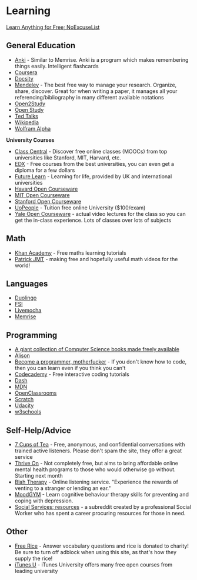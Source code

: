 # Learning

[Learn Anything for Free; NoExcuseList](http://www.noexcuselist.com/)

## General Education

* [Anki](http://ankisrs.net/) - Similar to Memrise. Anki is a program which makes remembering things easily. Intelligent flashcards  
* [Coursera](https://www.coursera.org/)
* [Docsity](http://en.docsity.com/en/study-notes)
* [Mendeley](https://www.mendeley.com/) - The best free way to manage your research. Organize, share, discover. Great for when writing a paper, it manages all your referencing/bibliography in many different available notations
* [Open2Study](http://www.open2study.com/)
* [Open Study](http://openstudy.com/)
* [Ted Talks](https://www.ted.com/)
* [Wikipedia](https://www.wikipedia.org/)
* [Wolfram Alpha](http://www.wolframalpha.com/)

**University Courses**

* [Class Central](https://www.class-central.com/) - Discover free online classes (MOOCs) from top universities like Stanford, MIT, Harvard, etc.
* [EDX](https://www.edx.org/) - Free courses from the best universities, you can even get a diploma for a few dollars
* [Future Learn](https://www.futurelearn.com/) - Learning for life, provided by UK and international universities
* [Havard Open Courseware](http://cs50.tv/2013/fall/)
* [MIT Open Courseware](http://ocw.mit.edu/)
* [Stanford Open Courseware](https://see.stanford.edu/see/courses.aspx)
* [UoPeople](http://uopeople.edu/) - Tuition free online University ($100/exam)
* [Yale Open Courseware](http://oyc.yale.edu/) - actual video lectures for the class so you can get the in-class experience. Lots of classes over lots of subjects


## Math

* [Khan Academy](https://www.khanacademy.org/) - Free maths learning tutorials   
* [Patrick JMT](http://patrickjmt.com/) - making free and hopefully useful math videos for the world!

## Languages

* [Duolingo](https://www.duolingo.com/)
* [FSI](http://fsi-languages.yojik.eu/)
* [Livemocha](http://livemocha.com/)
* [Memrise](http://memrise.com/)

## Programming

* [A giant collection of Computer Science books made freely available](https://github.com/vhf/free-programming-books/blob/master/free-programming-books.md#professional-development)
* [Alison](https://alison.com/learn/programming)
* [Become a programmer, motherfucker](http://programming-motherfucker.com/become.html) - If you don't know how to code, then you can learn even if you think you can't
* [Codecademy](https://www.codecademy.com/) - Free interactive coding tutorials    
* [Dash](https://dash.generalassemb.ly/)
* [MDN](https://developer.mozilla.org/en-US/)
* [OpenClassrooms](http://openclassrooms.com/)
* [Scratch](http://scratch.mit.edu/)
* [Udacity](https://www.udacity.com/)
* [w3schools](http://www.w3schools.com/)

## Self-Help/Advice

* [7 Cups of Tea](https://www.7cups.com/) - Free, anonymous, and confidential conversations with trained active listeners. Please don't spam the site, they offer a great service
* [Thrive On](https://thriveon.com/) - Not completely free, but aims to bring affordable online mental health programs to those who would otherwise go without. Starting next month
* [Blah Therapy](http://blahtherapy.com/) - Online listening service. "Experience the rewards of venting to a stranger or lending an ear."
* [MoodGYM](https://moodgym.anu.edu.au/welcome) - Learn cognitive behaviour therapy skills for preventing and coping with depression.
* [Social Services; resources](https://www.reddit.com/r/socialworkresources) - a subreddit created by a professional Social Worker who has spent a career procuring resources for those in need.


## Other

* [Free Rice](http://freerice.com/) - Answer vocabulary questions and rice is donated to charity! Be sure to turn off adblock when using this site, as that's how they supply the rice!  
* [iTunes U](https://itunes.apple.com/ie/app/itunes-u/id490217893?mt=8#) - iTunes University offers many free open courses from leading university

